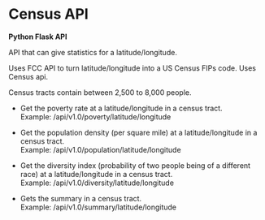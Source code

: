 # Census API

**Python Flask API**

API that can give statistics for a latitude/longitude.


Uses FCC API to turn latitude/longitude into a US Census FIPs code. Uses Census api.

Census tracts contain between 2,500 to 8,000 people.

* Get the poverty rate at a latitude/longitude in a census tract.  
Example:
/api/v1.0/poverty/latitude/longitude

* Get the population density (per square mile) at a latitude/longitude in a census tract.  
Example:
/api/v1.0/population/latitude/longitude

* Get the diversity index (probability of two people being of a different race) at a latitude/longitude in a census tract.  
Example:
/api/v1.0/diversity/latitude/longitude

* Gets the summary in a census tract.  
Example:
/api/v1.0/summary/latitude/longitude